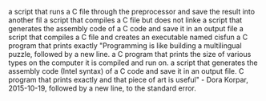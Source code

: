  a script that runs a C file through the preprocessor and save the result into another fil
a script that compiles a C file but does not linke
a script that generates the assembly code of a C code and save it in an output file
a script that compiles a C file and creates an executable named cisfun
a C program that prints exactly "Programming is like building a multilingual puzzle, followed by a new line.
a C program that prints the size of various types on the computer it is compiled and run on.
 a script that generates the assembly code (Intel syntax) of a C code and save it in an output file.
  C program that prints exactly and that piece of art is useful" - Dora Korpar, 2015-10-19, followed by a new line, to the standard error.
